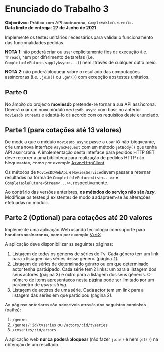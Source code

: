 # Enunciado do Trabalho 3

**Objectivos**: Prática com API assíncrona, `CompletableFuture<T>`.
<br>
**Data limite de entrega**:  **27 de Junho de 2021**

Implemente os testes unitários necessários para validar o
funcionamento das funcionalidades pedidas.

**NOTA 1**: não poderá criar ou usar explicitamente fios de execução (i.e.
`Thread`), nem por diferimento de tarefas (i.e.
`CompletableFuture.supplyAsync(...)`) nem através de qualquer outro meio.

**NOTA 2**: não poderá bloquear sobre o resultado das computações assíncronas
(i.e. `.join()` ou `.get()`) com excepção aos testes unitários.

## Parte 0

No âmbito do  projecto **moviesdb** pretende-se tornar a sua API assíncrona. Deverá
criar um novo módulo `moviesdb_async` com base no anterior `moviesdb_streams` e adaptá-lo de
acordo com os requisitos deste enunciado.

## Parte 1 (para cotações até 13 valores)

De modo a que o módulo `moviesdb_async` passe a usar IO não-bloqueante, crie uma
nova interface `AsyncRequest` com um método `getBody()` que tenha API
assíncrona. 
A implementação desta interface para pedidos HTTP GET deve recorrer a uma
biblioteca para realização de pedidos HTTP não bloqueantes, como por exemplo
[AsyncHttpClient](https://github.com/AsyncHttpClient/async-http-client).

Os métodos de `MoviesDbWebApi` e `MoviesService`devem passar a retornar resultados na forma de 
`CompletableFuture<List<...>>` e `CompletableFuture<Stream<...>>`, respectivamente.

Ao contrário das versões anteriores, **os métodos do serviço não são _lazy_**. 
Modifique os testes já existentes de modo a adapraem-se às alterações efetuadas no módulo.

## Parte 2 (Optional) para cotações até 20 valores

Implemente uma aplicação Web usando tecnologia
com suporte para handlers assíncronos, como por exemplo [VertX](https://vertx.io/docs/vertx-web/java/)
 

A aplicação deve disponibilizar as seguintes páginas:

1.  Listagem de todas os géneros de séries de Tv.
    Cada género tem um link para a listagem das séries desse género.
    (página 2).
2.  Listagem de séries de determinado género ou em que determinado actor tenha participado.
    Cada série tem 2 links: um para a listagem dos seus actores (página 3) e outro para a
    listagem dos seus géneros.
    O número de items apresentados nesta página pode ser limitado por um
    parâmetro de _query-string_.
3.  Listagem de actores de uma série. Cada actor tem um link para a listagem
    das séries em que participou (página 2).

As páginas anteriores são acessíveis através dos seguintes caminhos (paths): 

1.	`/genres`
2.	`/genres/:id/tvseries` ou `/actors/:id/tvseries`
3.	`/tvseries/:id/actors`

A aplicação web **nunca poderá bloquear** (não fazer `join()` e nem `get()`) na
obtenção de um resultado. 

